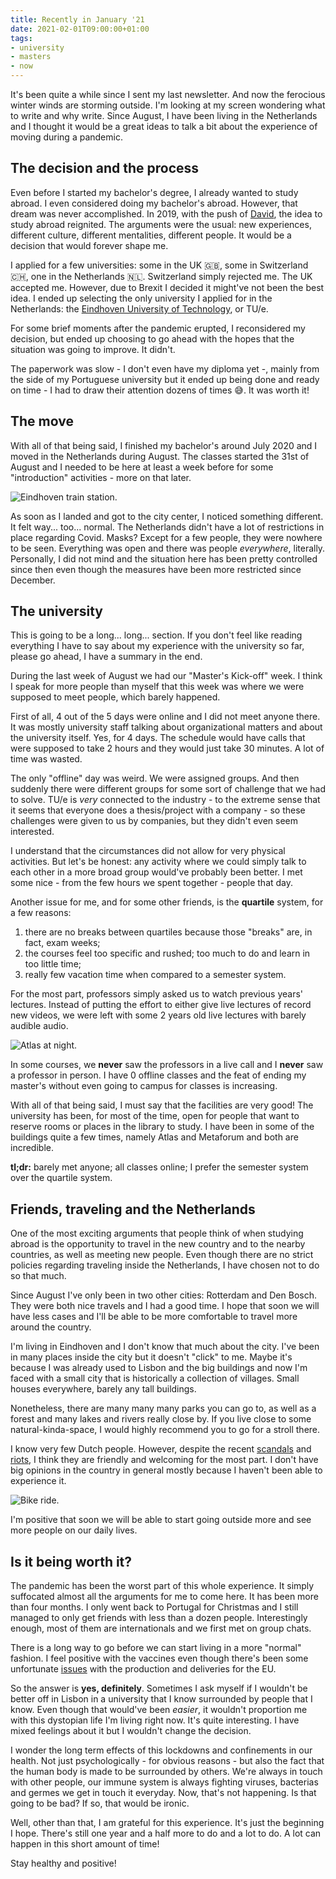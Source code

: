 ```yaml
---
title: Recently in January '21
date: 2021-02-01T09:00:00+01:00
tags:
- university
- masters
- now
---
```


It's been quite a while since I sent my last newsletter. And now the ferocious winter winds are storming outside. I'm looking at my screen wondering what to write and why write. Since August, I have been living in the Netherlands and I thought it would be a great ideas to talk a bit about the experience of moving during a pandemic.

<!--more-->

## The decision and the process

Even before I started my bachelor's degree, I already wanted to study abroad. I even considered doing my bachelor's abroad. However, that dream was never accomplished. In 2019, with the push of [David](https://gateway.ipfs.io/ipns/daviddias.me/), the idea to study abroad reignited. The arguments were the usual: new experiences, different culture, different mentalities, different people. It would be a decision that would forever shape me.

I applied for a few universities: some in the UK 🇬🇧, some in Switzerland 🇨🇭, one in the Netherlands 🇳🇱. Switzerland simply rejected me. The UK accepted me. However, due to Brexit I decided it might've not been the best idea. I ended up selecting the only university I applied for in the Netherlands: the [Eindhoven University of Technology](https://www.tue.nl/en/), or TU/e.

For some brief moments after the pandemic erupted, I reconsidered my decision, but ended up choosing to go ahead with the hopes that the situation was going to improve. It didn't.

The paperwork was slow - I don't even have my diploma yet -, mainly from the side of my Portuguese university but it ended up being done and ready on time - I had to draw their attention dozens of times 😅. It was worth it!

## The move

With all of that being said, I finished my bachelor's around July 2020 and I moved in the Netherlands during August. The classes started the 31st of August and I needed to be here at least a week before for some "introduction" activities - more on that later.

![Eindhoven train station.](cdn:/2021-02-eindhoven-train "Eindhoven train station.")

As soon as I landed and got to the city center, I noticed something different. It felt way... too... normal. The Netherlands didn't have a lot of restrictions in place regarding Covid. Masks? Except for a few people, they were nowhere to be seen. Everything was open and there was people _everywhere_, literally. Personally, I did not mind and the situation here has been pretty controlled since then even though the measures have been more restricted since December.

## The university

This is going to be a long... long... section. If you don't feel like reading everything I have to say about my experience with the university so far, please go ahead, I have a summary in the end.

During the last week of August we had our "Master's Kick-off" week. I think I speak for more people than myself that this week was where we were supposed to meet people, which barely happened.

First of all, 4 out of the 5 days were online and I did not meet anyone there. It was mostly university staff talking about organizational matters and about the university itself. Yes, for 4 days. The schedule would have calls that were supposed to take 2 hours and they would just take 30 minutes. A lot of time was wasted.

The only "offline" day was weird. We were assigned groups. And then suddenly there were different groups for some sort of challenge that we had to solve. TU/e is *very* connected to the industry - to the extreme sense that it seems that everyone does a thesis/project with a company - so these challenges were given to us by companies, but they didn't even seem interested.

I understand that the circumstances did not allow for very physical activities. But let's be honest: any activity where we could simply talk to each other in a more broad group would've probably been better. I met some nice - from the few hours we spent together - people that day.

Another issue for me, and for some other friends, is the **quartile** system, for a few reasons:

1. there are no breaks between quartiles because those "breaks" are, in fact, exam weeks;
2. the courses feel too specific and rushed; too much to do and learn in too little time;
3. really few vacation time when compared to a semester system.

For the most part, professors simply asked us to watch previous years' lectures. Instead of putting the effort to either give live lectures of record new videos, we were left with some 2 years old live lectures with barely audible audio.

![Atlas at night.](cdn:/2021-02-atlas "Atlas at night.")

In some courses, we **never** saw the professors in a live call and I **never** saw a professor in person. I have 0 offline classes and the feat of ending my master's without even going to campus for classes is increasing.

With all of that being said, I must say that the facilities are very good! The university has been, for most of the time, open for people that want to reserve rooms or places in the library to study. I have been in some of the buildings quite a few times, namely Atlas and Metaforum and both are incredible.

**tl;dr:** barely met anyone; all classes online; I prefer the semester system over the quartile system.

## Friends, traveling and the Netherlands

One of the most exciting arguments that people think of when studying abroad is the opportunity to travel in the new country and to the nearby countries, as well as meeting new people. Even though there are no strict policies regarding traveling inside the Netherlands, I have chosen not to do so that much.

Since August I've only been in two other cities: Rotterdam and Den Bosch. They were both nice travels and I had a good time. I hope that soon we will have less cases and I'll be able to be more comfortable to travel more around the country.

I'm living in Eindhoven and I don't know that much about the city. I've been in many places inside the city but it doesn't "click" to me. Maybe it's because I was already used to Lisbon and the big buildings and now I'm faced with a small city that is historically a collection of villages. Small houses everywhere, barely any tall buildings.

Nonetheless, there are many many many parks you can go to, as well as a forest and many lakes and rivers really close by. If you live close to some natural-kinda-space, I would highly recommend you to go for a stroll there.

I know very few Dutch people. However, despite the recent [scandals](https://www.dutchnews.nl/news/2021/01/dutch-government-collapses-in-fall-out-from-child-benefit-scandal/) and [riots](https://www.dutchnews.nl/news/2021/01/up-to-300-arrested-in-sunday-riots-police-hand-out-thousands-of-curfew-fines/), I think they are friendly and welcoming for the most part. I don't have big opinions in the country in general mostly because I haven't been able to experience it.

![Bike ride.](cdn:/2021-02-green "Bike ride.")

I'm positive that soon we will be able to start going outside more and see more people on our daily lives.

## Is it being worth it?

The pandemic has been the worst part of this whole experience. It simply suffocated almost all the arguments for me to come here. It has been more than four months. I only went back to Portugal for Christmas and I still managed to only get friends with less than a dozen people. Interestingly enough, most of them are internationals and we first met on group chats.

There is a long way to go before we can start living in a more "normal" fashion. I feel positive with the vaccines even though there's been some unfortunate [issues](https://www.reuters.com/article/health-coronavirus-eu-astrazeneca/astrazeneca-offers-8-million-extra-doses-to-eu-through-march-source-idUSL1N2K30UO) with the production and deliveries for the EU.

So the answer is **yes, definitely**. Sometimes I ask myself if I wouldn't be better off in Lisbon in a university that I know surrounded by people that I know. Even though that would've been *easier*, it wouldn't proportion me with this dystopian life I'm living right now. It's quite interesting. I have mixed feelings about it but I wouldn't change the decision.

I wonder the long term effects of this lockdowns and confinements in our health. Not just psychologically - for obvious reasons - but also the fact that the human body is made to be surrounded by others. We're always in touch with other people, our immune system is always fighting viruses, bacterias and germes we get in touch it everyday. Now, that's not happening. Is that going to be bad? If so, that would be ironic.

Well, other than that, I am grateful for this experience. It's just the beginning I hope. There's still one year and a half more to do and a lot to do. A lot can happen in this short amount of time!

Stay healthy and positive!
